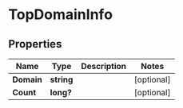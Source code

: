 # TopDomainInfo


## Properties

| Name | Type | Description | Notes |
|------------ | ------------- | ------------- | -------------|
**Domain** | **string** |  |[optional]|
**Count** | **long?** |  |[optional]|